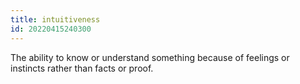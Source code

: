 ```yaml
---
title: intuitiveness
id: 20220415240300
---
```


The ability to know or understand something because of feelings or instincts rather than facts or proof.
